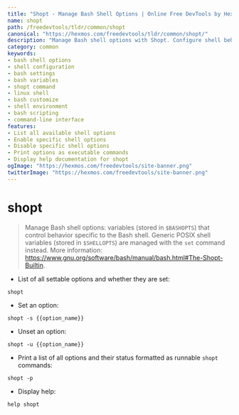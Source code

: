 ```yaml
---
title: "Shopt - Manage Bash Shell Options | Online Free DevTools by Hexmos"
name: shopt
path: /freedevtools/tldr/common/shopt
canonical: "https://hexmos.com/freedevtools/tldr/common/shopt/"
description: "Manage Bash shell options with Shopt. Configure shell behavior and customize your environment using simple commands. Free online tool, no registration required."
category: common
keywords:
- bash shell options
- shell configuration
- bash settings
- bash variables
- shopt command
- linux shell
- bash customize
- shell environment
- bash scripting
- command-line interface
features:
- List all available shell options
- Enable specific shell options
- Disable specific shell options
- Print options as executable commands
- Display help documentation for shopt
ogImage: "https://hexmos.com/freedevtools/site-banner.png"
twitterImage: "https://hexmos.com/freedevtools/site-banner.png"
---
```


# shopt

> Manage Bash shell options: variables (stored in `$BASHOPTS`) that control behavior specific to the Bash shell.
> Generic POSIX shell variables (stored in `$SHELLOPTS`) are managed with the `set` command instead.
> More information: <https://www.gnu.org/software/bash/manual/bash.html#The-Shopt-Builtin>.

- List of all settable options and whether they are set:

`shopt`

- Set an option:

`shopt -s {{option_name}}`

- Unset an option:

`shopt -u {{option_name}}`

- Print a list of all options and their status formatted as runnable `shopt` commands:

`shopt -p`

- Display help:

`help shopt`
